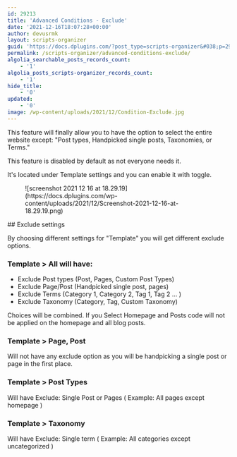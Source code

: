 ```yaml
---
id: 29213
title: 'Advanced Conditions - Exclude'
date: '2021-12-16T18:07:28+00:00'
author: devusrmk
layout: scripts-organizer
guid: 'https://docs.dplugins.com/?post_type=scripts-organizer&#038;p=29213'
permalink: /scripts-organizer/advanced-conditions-exclude/
algolia_searchable_posts_records_count:
    - '1'
algolia_posts_scripts-organizer_records_count:
    - '1'
hide_title:
    - '0'
updated:
    - '0'
image: /wp-content/uploads/2021/12/Condition-Exclude.jpg
---
```


This feature will finally allow you to have the option to select the entire website except: "Post types, Handpicked single posts, Taxonomies, or Terms."

This feature is disabled by default as not everyone needs it.

It's located under Template settings and you can enable it with toggle.

<figure class="wp-block-image size-full is-resized">![screenshot 2021 12 16 at 18.29.19](https://docs.dplugins.com/wp-content/uploads/2021/12/Screenshot-2021-12-16-at-18.29.19.png)</figure>## Exclude settings

By choosing different settings for "Template" you will get different exclude options.

### Template &gt; All will have:

- Exclude Post types (Post, Pages, Custom Post Types)
- Exclude Page/Post (Handpicked single post, pages)
- Exclude Terms (Category 1, Category 2, Tag 1, Tag 2 ... )
- Exclude Taxonomy (Category, Tag, Custom Taxonomy)

Choices will be combined. If you Select Homepage and Posts code will not be applied on the homepage and all blog posts.

### <meta charset="utf-8"></meta>Template &gt; Page, Post

Will not have any exclude option as you will be handpicking a single post or page in the first place.

### <meta charset="utf-8"></meta>Template &gt; Post Types

<meta charset="utf-8"></meta>Will have Exclude: Single Post or Pages ( Example: All pages except homepage )

### <meta charset="utf-8"></meta>Template &gt; Taxonomy

<meta charset="utf-8"></meta>Will have Exclude: Single term ( Example: All categories except uncategorized )